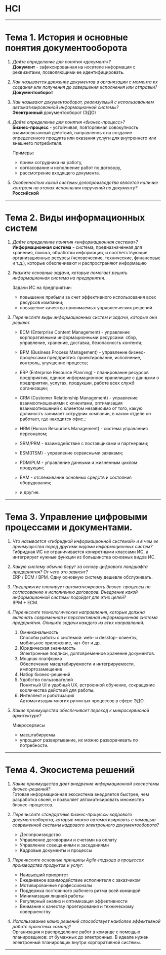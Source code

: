 # HCI
___
# Тема 1. История и основные понятия документооборота
1. *Дайте определение для понятия «документ»?*  
**Документ** - зафиксированная на носителе информация с реквизитами, позволяющими ее идентифицировать.  

2. *Как называется движение документов в организации с момента их создания или получения до
завершения исполнения или отправки?*  
**Документооборот**  

3. *Как называют документооборот, реализуемый с использованием автоматизированной
информационной системы?*  
**Электронный** документооборот (ЭДО)  

4. *Дайте определение для понятия «бизнес-процесс»?*  
**Бизнес-процесс** - устойчивая, повторяемая совокупность взаимосвязанный действий, направленных на создание определенного продукта или оказания услуги для внутреннего или внешнего потребителя.  

   Примеры: 
   - прием сотрудника на работу,
   - согласование и исполнение работ по договору,
   - рассмотрение входящего документа.  

5. *Особенностью какой системы делопроизводства является наличие контроля на этапах исполнения
поручений по документу?*  
**Российской**  
___


# Тема 2. Виды информационных систем
1. *Дайте определение понятия «информационная система»?*  
**Информационная система** - система, предназначенная для хранения, поиска, обработки информации, и соответствующие организационные ресурсы (человеческие, технические, финансовые и т.д.), которые обеспечивают и распространяют информацию

2. *Укажите основные задачи, которые помогает решить информационная система на предприятии.*  

    Задачи ИС на предприятии:
   - повышение прибыли за счет эффективного использования всех       ресурсов компании;
   - повышение качества принимаемых управленческих решений.

3. *Перечислите виды информационных систем и задачи, которые они решают.*  
    - ECM (Enterprise Content Management) - управление  корпоративными информационными ресурсами: сбор, управление, хранение, доставка, безопасность контента;  

    - BPM (Business Process Management) - управление бизнес-процессами предприятия: проектирование, исполнение, контроль, улучшение процесса;  

    - ERP (Enterprise Resource Planning) - планирование ресурсов предприятия, единое информационное хранилищие с данными о предприятии, услугах, продукции, работе всех служб организации;  

    - CRM (Customer Relationship Management) - управление взаимоотношениями с клиентами, оптимизация взаимоотношений с клиентом независимо от того, какую должность занимает сотрудник компании, в каком отделе он работает, где находится офис.;  

    - HRM (Human Resources Management) - система управления персоналом;  

    - SRM/PRM - взаимодействие с поставщиками и партнерами;  

    - ESM(ITSM) - управление сервисными заявками;  
    
    - PDM/PLM - управление данными и жизненным циклом продукции;
    - EAM - отслеживание основных средств и состояния оборудования;  

    - и другие.

___

# Тема 3. Управление цифровыми процессами и документами.
1. *Что называется «гибридной информационной системой» и в чем ее преимущества перед другими
видами информационных систем?*  
Гибридная ИС не ограничивается конкретными классами ИС, а интегрирует нужные функции из большинства основных видов ИС. 

2. *Какую систему обычно берут за основу цифрового ландшафта предприятия? От чего это зависит?*  
ERP / ECM / BPM. Одну основную систему дешевле обслуживать.

3. *Предприятие планирует автоматизировать бизнес-процессы по согласованию и исполнению
договоров. Внедрение какой информационной системы подойдет для этих целей?*  
BPM + ECM. 

4. *Перечислите технологические направления, которые должна включать современная и перспективная
информационная система предприятия. Опишите задачи каждого из этих направлений.*  
    1. Омниканальность  
    Способы работы с системой: web- и desktop- клиенты, мобильное приложение, чат-бот и др.  
    2. Юридическая значимость  
    Электронные подписи, долговременное хранение документов.
    3. Мощная платформа  
    Обеспечение масштабируемости и интегрируемости, импортозамещение
    4. Набор бизнес-решений
    5. Удобство пользователей  
    Понятный UI и удобный UX, встроенной обучение, сокращение кооличества действий для работы.
    6. Интеллект и роботизация  
    Автоматизация многих рутинных процессов в сфере ЭДО.

5. *Какие преимущества обеспечивает переход к микросервисной архитектуре?*  

   Микросервисы 
   - масштабируемы  
   - упрощают развертывание, их можно разворачивать по потребности. 
___

# Тема 4. Экосистема решений

1. *Какие преимущества дает внедрение информационной экосистемы бизнес-решений?*  
Готовая информационная экосистема внедряется быстрее, чем разработка своей, и позволяет автоматизировать множество бизнес-процессов.

2. *Перечислите стандартные бизнес-процессы кадрового документооборота, которые можно
автоматизировать с помощью современной системы кадрового электронного документооборота?*  
   - Делопроизводство
   - Управление договорами и счетами на оплату  
   - Управление совещаниями и заседаниями
   - Кадровые документы и процессы  

3. *Перечислите основные принципы Agile-подхода в процессах производства продуктов и услуг.*  
    - Наивысший приоритет  
    - Ежедневное взаимодействие исполнителя с заказчиком
    - Мотивированные профессионалы
    - Поддержка постоянного рабочего ритма всей командой
    - Минимизация лишней работы
    - Регулярный анализ и оптимизация эффективности 
    - Внимание к качеству проетирования и техническому совершенству  

4. *Использование каких решений способствует наиболее эффективной работе проектных команд?*  
Организация и распределение работ в команде с помощью планировщиков: от бумажных до электронных. В идеале нужен электронный планировщик внутри корпоративной системы.
___
